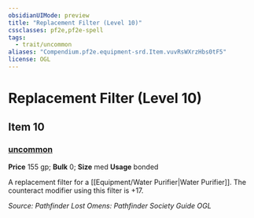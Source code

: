 ```yaml
---
obsidianUIMode: preview
title: "Replacement Filter (Level 10)"
cssclasses: pf2e,pf2e-spell
tags:
  - trait/uncommon
aliases: "Compendium.pf2e.equipment-srd.Item.vuvRsWXrzHbs0tF5"
license: OGL
---
```

# Replacement Filter (Level 10)
## Item 10
### [uncommon](uncommon "Uncommon Rarity Trait")


**Price** 155 gp; 
**Bulk** 0; **Size** med
**Usage** bonded

A replacement filter for a [[Equipment/Water Purifier|Water Purifier]]. The counteract modifier using this filter is +17.

*Source: Pathfinder Lost Omens: Pathfinder Society Guide*
*OGL*